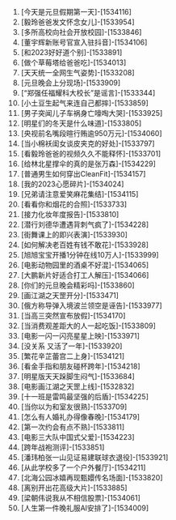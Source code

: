 
1. [今天是元旦假期第一天]-[1534116]
1. [毅玲爸爸发文怀念女儿]-[1533954]
1. [多所高校向社会开放校园]-[1533846]
1. [董宇辉新账号官宣入驻抖音]-[1534106]
1. [和2023好好道个别]-[1533891]
1. [做个草莓塔给爸爸吃]-[1534013]
1. [天天统一全网生气姿势]-[1533208]
1. [元旦晚会上分现场]-[1533909]
1. [“郑强任福耀科大校长”是谣言]-[1533344]
1. [小土豆生起气来连自己都摔]-[1533859]
1. [男子突闻儿子车祸身亡嚎啕大哭]-[1533925]
1. [明星们的冬天是什么味道]-[1533805]
1. [央视前名嘴段暄行贿逾950万元]-[1534060]
1. [当小棉袄闺女谈皮夹克的好处]-[1533797]
1. [看毅玲爸爸的视频久久不能释怀]-[1533701]
1. [给林北星撑伞的真的是张万森]-[1534229]
1. [普通男生如何穿出CleanFit]-[1534157]
1. [我的2023心愿碎片]-[1534024]
1. [兄弟请注意爱笑麻花集结]-[1534115]
1. [看看你和烟花的合照]-[1533733]
1. [接力化妆年度报告]-[1533810]
1. [潜行刘德华遭遇背刺气疯了]-[1534228]
1. [街舞课上的即兴表演]-[1533930]
1. [如何解决老百姓有钱不敢花]-[1533928]
1. [旭旭宝宝开播1分钟在线10万人]-[1533999]
1. [电影动物园里的酒桌不好混]-[1534065]
1. [大鹏新片好适合打工人解压]-[1534066]
1. [你们的元旦晚会精彩吗]-[1533860]
1. [画江湖之天罡开分]-[1533471]
1. [俄方称导弹入境波兰领空是诬告]-[1533977]
1. [当高三突然宣布放假]-[1534170]
1. [当消费观差距大的人一起吃饭]-[1533809]
1. [电影一闪一闪亮星星上映]-[1533971]
1. [没关系 又活了一年]-[1533920]
1. [繁花辛芷蕾宫二上身]-[1534121]
1. [看金手指和朋友碰杯跨年]-[1534218]
1. [明星版天天跺脚生闷气]-[1533684]
1. [电影画江湖之天罡上线]-[1532832]
1. [十一班是雷鸣最坚强的后盾]-[1534225]
1. [当你以为和室友很熟]-[1533709]
1. [怎么有人婚礼办得像春晚]-[1534179]
1. [第一次约会有点不熟]-[1533811]
1. [电影三大队中国式父爱]-[1534223]
1. [跨年战袍测评]-[1533851]
1. [潘玮柏张一山见证易建联球衣退役]-[1533921]
1. [从此学校多了一个户外餐厅]-[1534211]
1. [北海公园冰嬉再现甄嬛传名场面]-[1533820]
1. [离别开出花高级大片]-[1533885]
1. [梁朝伟说我从不相信股票]-[1534061]
1. [人生第一件晚礼服AI安排了]-[1534009]